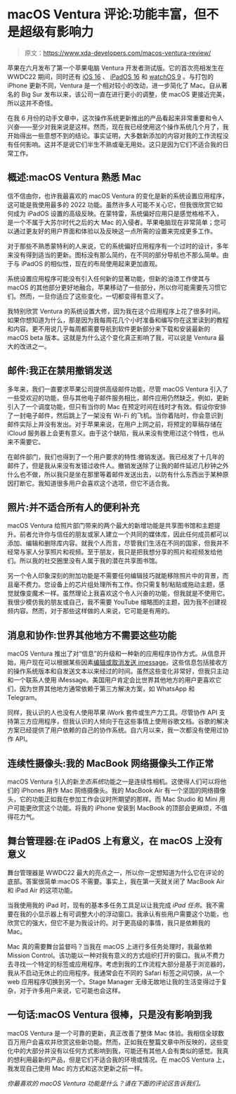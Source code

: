 # macOS Ventura 评论:功能丰富，但不是超级有影响力

> 原文：<https://www.xda-developers.com/macos-ventura-review/>

苹果在六月发布了第一个苹果电脑 Ventura 开发者测试版。它的首次亮相发生在 WWDC22 期间，同时还有 [iOS 16](http://xda-developers.com/ios-16) 、 [iPadOS 16](http://xda-developers.com/ipados-16) 和 [watchOS 9](http://xda-developers.com/watchos-9) 。与打包的 iPhone 更新不同，Ventura 是一个相对较小的改动，进一步简化了 Mac。自从著名的 Big Sur 发布以来，该公司一直在进行更小的调整，使 macOS 更接近完美，所以这并不奇怪。

在我 6 月份的动手文章中，这次操作系统更新推出的产品看起来非常重要和令人兴奋——至少对我来说是这样。然而，现在我已经使用这个操作系统几个月了，我开始得出一些意想不到的结论。事实证明，大多数新添加的内容对我的工作流程没有任何影响。这并不是说它们半生不熟或毫无用处。这只是因为它们不适合我的日常工作。

## 概述:macOS Ventura 熟悉 Mac

信不信由你，也许我最喜欢的 macOS Ventura 的变化是新的系统设置应用程序，这可能是我使用最多的 2022 功能。虽然许多人可能不关心它，但我很欣赏它如何成为 iPadOS 设置的高级反映。在蒙特雷，系统偏好应用只是感觉格格不入，是一个不属于大苏尔时代之后的大 Mac 的入侵者。苹果电脑现在非常简单；您可以通过更友好的用户界面和体验以及反映这一点所需的设置来完成更多工作。

对于那些不熟悉蒙特利的人来说，它的系统偏好应用程序有一个过时的设计，多年来没有得到适当的更新。图标没有那么简约，在不同的部分导航也不那么简单。由于与 iPadOS 的相似性，现在的布局使用起来更加直观。

系统设置应用程序可能没有引入任何新的显著功能，但新的油漆工作使其与 macOS 的其他部分更好地融合。苹果移动了一些部分，所以你可能需要先习惯它们。然而，一旦你适应了这些变化，一切都变得有意义了。

我特别欣赏 Ventura 的系统设置大修，因为我在这个应用程序上花了很多时间。如果你想知道为什么，那是因为我每周花几个小时准备和编写你在这里读到的教程和内容。更不用说几乎每周都需要导航到软件更新部分来下载和安装最新的 macOS beta 版本。这就是为什么这个变化真正影响了我，可以说是 Ventura 最大的改进之一。

## 邮件:我正在禁用撤销发送

多年来，我们一直要求苹果公司提供高级邮件功能，尽管 macOS Ventura 引入了一些受欢迎的功能，但与其他电子邮件服务相比，邮件应用仍然缺乏。例如，更新引入了一个调度功能，但只有当你的 Mac 在预定时间在线时才有效。假设你安排了一封电子邮件，然后跳上了一架没有 Wi-Fi 的飞机。当你着陆时，你会意识到邮件实际上并没有发出。对于苹果来说，在用户上网之前，将预定的草稿存储在 iCloud 服务器上会更有意义。由于这个缺陷，我从来没有使用过这个特性，也从来不需要它。

在邮件部门，我们也得到了一个用户要求的特性:撤销发送。我已经发了十几年的邮件了，但是我从来没有发错过收件人。撤销发送除了让我的邮件延迟几秒钟之外什么也不做，所以我只是坐在那里等着邮件发送出去，以防有什么东西出于某种原因打断它。我知道很多用户会喜欢这个选项，但它不适合我。

## 照片:并不适合所有人的便利补充

macOS Ventura 给照片部门带来的两个最大的新增功能是共享图书馆和主题提升。前者允许你与信任的朋友或家人建立一个共同的媒体库，因此任何成员都可以添加、编辑和删除库内容。就我个人而言，尽管我们生活在不同的国家，但我并不经常与家人分享照片和视频。至于朋友，我只是把我想分享的照片和视频发给他们。所以我的社交圈里没有人属于我的潜在共享图书馆。

另一个令人印象深刻的附加功能是不需要任何编辑技巧就能移除照片中的背景，而且毫不费力。您设备上的芯片组处理所有工作。你只需复制/粘贴或拖动主题，感觉就像变魔术一样。虽然理论上我喜欢这个令人兴奋的功能，但我就是不使用它。我很少模仿我的朋友或自己，我不需要 YouTube 缩略图的主题，因为我不创建视频内容。然而，对于那些这样做的人来说，它可能是有用的。

## 消息和协作:世界其他地方不需要这些功能

macOS Ventura 推出了对“信息”的升级和一种新的应用程序协作方式。从信息开始，用户现在可以根据某些因素[编辑或取消发送 imessage](https://www.xda-developers.com/how-to-unsend-edit-imessage/)。这些信息包括接收方的操作系统版本和自发送文本以来经过的时间。虽然这些变化非常好，但我只主动和一个联系人使用 iMessage。美国用户肯定会比世界其他地方的用户更喜欢它们，因为世界其他地方通常依赖于第三方解决方案，如 WhatsApp 和 Telegram。

同样，我认识的人也没有人使用苹果 iWork 套件或生产力工具。尽管协作 API 支持第三方应用程序，但我认识的人倾向于在这些事情上使用谷歌文档。谷歌的解决方案已经提供了用户依赖的自己的协作系统。自六月以来，我一次都没有使用过协作 API。

## 连续性摄像头:我的 MacBook 网络摄像头工作正常

macOS Ventura 引入的新*生态系统*功能之一是连续性相机。这使得人们可以将他们的 iPhones 用作 Mac 网络摄像头。我的 MacBook Air 有一个坚固的网络摄像头，它的功能正如我在参加工作会议时所期望的那样。而 Mac Studio 和 Mini 用户可能更欣赏这个功能。将我的 iPhone 安装到 MacBook 的顶部会更麻烦，不值得花力气。

## 舞台管理器:在 iPadOS 上有意义，在 macOS 上没有意义

舞台管理器是 WWDC22 最大的亮点之一，所以你一定想知道为什么它在评论的底部。答案很简单:macOS 不需要。事实上，我在第一天就关闭了 MacBook Air 和 iPad Air 的这项功能。

当我使用我的 iPad 时，现有的基本多任务工具足以让我完成 *iPad 任务*。我不需要在我的小显示器上有可调整大小的浮动窗口。我承认有些用户需要这个功能，也欣赏它的强大，但它不是为我设计的。对于更高级的事情，我只是依赖我的 Mac。

Mac 真的需要舞台监督吗？当我在 macOS 上进行多任务处理时，我最依赖 Mission Control。该功能以一种对我有意义的方式组织打开的窗口。我从不费力去寻找一个特定的标签或应用程序。考虑到我的工作流程大部分是基于浏览器的，我从不启动无休止的应用程序。我通常会在不同的 Safari 标签之间切换，从一个 web 应用程序切换到另一个。Stage Manager 无缘无故地让我的生活变得过于复杂，对于许多用户来说，它可能也会这样。

## 一句话:macOS Ventura 很棒，只是没有影响到我

macOS Ventura 是一个可靠的更新，真正改善了整体 Mac 体验。我相信全球数百万用户会喜欢并欣赏这些新功能。然而，正如我在整篇文章中所反映的，这些变化中的大部分并没有以任何方式影响到我，可能还有其他人会有类似的感觉。我真的想利用最新的产品，但是它们不适合我的环境或情况。在 macOS Ventura 上，我发现自己使用 Mac 的方式和这次更新之前一样。

*你最喜欢的 macOS Ventura 功能是什么？请在下面的评论区告诉我们。*